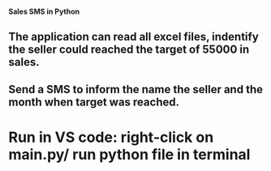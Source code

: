 #### Sales SMS in Python

## The application can read all excel files, indentify the seller could reached the target of 55000 in sales.

## Send a SMS to inform the name the seller and the month when target was reached. 

# Run in VS code: right-click on main.py/ run python file in terminal
